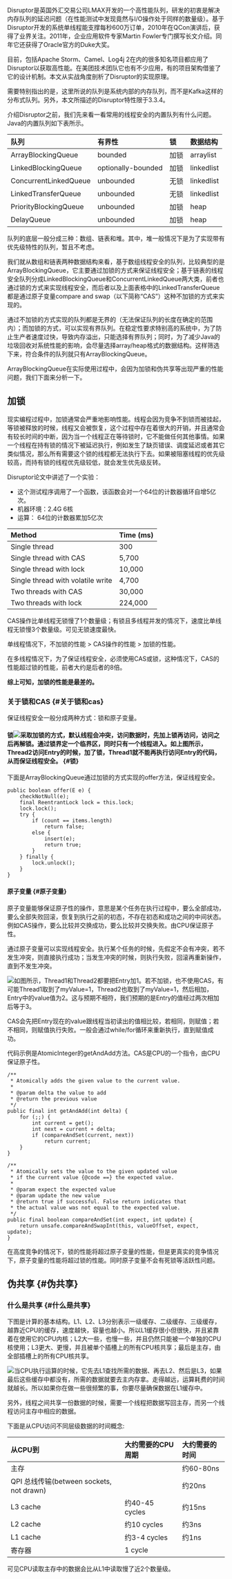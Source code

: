 Disruptor是英国外汇交易公司LMAX开发的一个高性能队列，研发的初衷是解决内存队列的延迟问题（在性能测试中发现竟然与I/O操作处于同样的数量级）。基于Disruptor开发的系统单线程能支撑每秒600万订单，2010年在QCon演讲后，获得了业界关注。2011年，企业应用软件专家Martin Fowler专门撰写长文介绍。同年它还获得了Oracle官方的Duke大奖。

目前，包括Apache Storm、Camel、Log4j 2在内的很多知名项目都应用了Disruptor以获取高性能。在美团技术团队它也有不少应用，有的项目架构借鉴了它的设计机制。本文从实战角度剖析了Disruptor的实现原理。

需要特别指出的是，这里所说的队列是系统内部的内存队列，而不是Kafka这样的分布式队列。另外，本文所描述的Disruptor特性限于3.3.4。

介绍Disruptor之前，我们先来看一看常用的线程安全的内置队列有什么问题。Java的内置队列如下表所示。

| 队列 | 有界性 | 锁 | 数据结构 |
| :--- | :--- | :--- | :--- |
| ArrayBlockingQueue | bounded | 加锁 | arraylist |
| LinkedBlockingQueue | optionally-bounded | 加锁 | linkedlist |
| ConcurrentLinkedQueue | unbounded | 无锁 | linkedlist |
| LinkedTransferQueue | unbounded | 无锁 | linkedlist |
| PriorityBlockingQueue | unbounded | 加锁 | heap |
| DelayQueue | unbounded | 加锁 | heap |

队列的底层一般分成三种：数组、链表和堆。其中，堆一般情况下是为了实现带有优先级特性的队列，暂且不考虑。

我们就从数组和链表两种数据结构来看，基于数组线程安全的队列，比较典型的是ArrayBlockingQueue，它主要通过加锁的方式来保证线程安全；基于链表的线程安全队列分成LinkedBlockingQueue和ConcurrentLinkedQueue两大类，前者也通过锁的方式来实现线程安全，而后者以及上面表格中的LinkedTransferQueue都是通过原子变量compare and swap（以下简称“CAS”）这种不加锁的方式来实现的。

通过不加锁的方式实现的队列都是无界的（无法保证队列的长度在确定的范围内）；而加锁的方式，可以实现有界队列。在稳定性要求特别高的系统中，为了防止生产者速度过快，导致内存溢出，只能选择有界队列；同时，为了减少Java的垃圾回收对系统性能的影响，会尽量选择array/heap格式的数据结构。这样筛选下来，符合条件的队列就只有ArrayBlockingQueue。

ArrayBlockingQueue在实际使用过程中，会因为加锁和伪共享等出现严重的性能问题，我们下面来分析一下。

## 加锁

现实编程过程中，加锁通常会严重地影响性能。线程会因为竞争不到锁而被挂起，等锁被释放的时候，线程又会被恢复，这个过程中存在着很大的开销，并且通常会有较长时间的中断，因为当一个线程正在等待锁时，它不能做任何其他事情。如果一个线程在持有锁的情况下被延迟执行，例如发生了缺页错误、调度延迟或者其它类似情况，那么所有需要这个锁的线程都无法执行下去。如果被阻塞线程的优先级较高，而持有锁的线程优先级较低，就会发生优先级反转。

Disruptor论文中讲述了一个实验：

* 这个测试程序调用了一个函数，该函数会对一个64位的计数器循环自增5亿次。
* 机器环境：2.4G 6核
* 运算： 64位的计数器累加5亿次

| Method | Time \(ms\) |
| :--- | :--- |
| Single thread | 300 |
| Single thread with CAS | 5,700 |
| Single thread with lock | 10,000 |
| Single thread with volatile write | 4,700 |
| Two threads with CAS | 30,000 |
| Two threads with lock | 224,000 |

CAS操作比单线程无锁慢了1个数量级；有锁且多线程并发的情况下，速度比单线程无锁慢3个数量级。可见无锁速度最快。

单线程情况下，不加锁的性能 &gt; CAS操作的性能 &gt; 加锁的性能。

在多线程情况下，为了保证线程安全，必须使用CAS或锁，这种情况下，CAS的性能超过锁的性能，前者大约是后者的8倍。

**综上可知，加锁的性能是最差的。**

### 关于锁和CAS {#关于锁和cas}

保证线程安全一般分成两种方式：锁和原子变量。

#### 锁![](/assets/通过枷锁的方式实现线程安全.png)采取加锁的方式，默认线程会冲突，访问数据时，先加上锁再访问，访问之后再解锁。通过锁界定一个临界区，同时只有一个线程进入。如上图所示，Thread2访问Entry的时候，加了锁，Thread1就不能再执行访问Entry的代码，从而保证线程安全。 {#锁}

下面是ArrayBlockingQueue通过加锁的方式实现的offer方法，保证线程安全。

```
public boolean offer(E e) {
    checkNotNull(e);
    final ReentrantLock lock = this.lock;
    lock.lock();
    try {
        if (count == items.length)
            return false;
        else {
            insert(e);
            return true;
        }
    } finally {
        lock.unlock();
    }
}
```

#### 原子变量 {#原子变量}

原子变量能够保证原子性的操作，意思是某个任务在执行过程中，要么全部成功，要么全部失败回滚，恢复到执行之前的初态，不存在初态和成功之间的中间状态。例如CAS操作，要么比较并交换成功，要么比较并交换失败。由CPU保证原子性。

通过原子变量可以实现线程安全。执行某个任务的时候，先假定不会有冲突，若不发生冲突，则直接执行成功；当发生冲突的时候，则执行失败，回滚再重新操作，直到不发生冲突。

![](/assets/通过原子变量CAS实现线程安全.png)如图所示，Thread1和Thread2都要把Entry加1。若不加锁，也不使用CAS，有可能Thread1取到了myValue=1，Thread2也取到了myValue=1，然后相加，Entry中的value值为2。这与预期不相符，我们预期的是Entry的值经过两次相加后等于3。

CAS会先把Entry现在的value跟线程当初读出的值相比较，若相同，则赋值；若不相同，则赋值执行失败。一般会通过while/for循环来重新执行，直到赋值成功。

代码示例是AtomicInteger的getAndAdd方法。CAS是CPU的一个指令，由CPU保证原子性。

```
/**
 * Atomically adds the given value to the current value.
 *
 * @param delta the value to add
 * @return the previous value
 */
public final int getAndAdd(int delta) {
    for (;;) {
        int current = get();
        int next = current + delta;
        if (compareAndSet(current, next))
            return current;
    }
}
  
/**
 * Atomically sets the value to the given updated value
 * if the current value {@code ==} the expected value.
 *
 * @param expect the expected value
 * @param update the new value
 * @return true if successful. False return indicates that
 * the actual value was not equal to the expected value.
 */
public final boolean compareAndSet(int expect, int update) {
    return unsafe.compareAndSwapInt(this, valueOffset, expect, update);
} 
```

在高度竞争的情况下，锁的性能将超过原子变量的性能，但是更真实的竞争情况下，原子变量的性能将超过锁的性能。同时原子变量不会有死锁等活跃性问题。

## 伪共享 {#伪共享}

### 什么是共享 {#什么是共享}

下图是计算的基本结构。L1、L2、L3分别表示一级缓存、二级缓存、三级缓存，越靠近CPU的缓存，速度越快，容量也越小。所以L1缓存很小但很快，并且紧靠着在使用它的CPU内核；L2大一些，也慢一些，并且仍然只能被一个单独的CPU核使用；L3更大、更慢，并且被单个插槽上的所有CPU核共享；最后是主存，由全部插槽上的所有CPU核共享。

![](/assets/计算机CPU与缓存示意图.png)当CPU执行运算的时候，它先去L1查找所需的数据、再去L2、然后是L3，如果最后这些缓存中都没有，所需的数据就要去主内存拿。走得越远，运算耗费的时间就越长。所以如果你在做一些很频繁的事，你要尽量确保数据在L1缓存中。

另外，线程之间共享一份数据的时候，需要一个线程把数据写回主存，而另一个线程访问主存中相应的数据。

下面是从CPU访问不同层级数据的时间概念:

| 从CPU到 | 大约需要的CPU周期 | 大约需要的时间 |
| :--- | :--- | :--- |
| 主存 |  | 约60-80ns |
| QPI 总线传输\(between sockets, not drawn\) |  | 约20ns |
| L3 cache | 约40-45 cycles | 约15ns |
| L2 cache | 约10 cycles | 约3ns |
| L1 cache | 约3-4 cycles | 约1ns |
| 寄存器 | 1 cycle |  |

可见CPU读取主存中的数据会比从L1中读取慢了近2个数量级。





